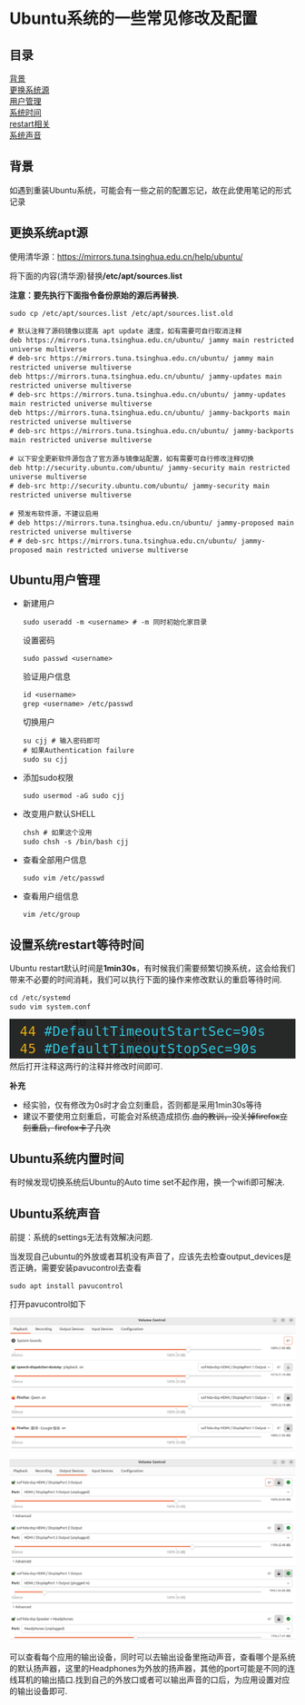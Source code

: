 # Ubuntu系统的一些常见修改及配置

## 目录

[背景](#背景)  
[更换系统源](#更换系统apt源)    
[用户管理](#ubuntu用户管理)  
[系统时间](#ubuntu系统内置时间)  
[restart相关](#设置系统restart等待时间)  
[系统声音](#ubuntu系统声音)  

## 背景

如遇到重装Ubuntu系统，可能会有一些之前的配置忘记，故在此使用笔记的形式记录

## 更换系统apt源

使用清华源：https://mirrors.tuna.tsinghua.edu.cn/help/ubuntu/

将下面的内容(清华源)替换<strong>/etc/apt/sources.list</strong>

**注意：要先执行下面指令备份原始的源后再替换.**

```shell
sudo cp /etc/apt/sources.list /etc/apt/sources.list.old 
```

```vim
# 默认注释了源码镜像以提高 apt update 速度，如有需要可自行取消注释
deb https://mirrors.tuna.tsinghua.edu.cn/ubuntu/ jammy main restricted universe multiverse
# deb-src https://mirrors.tuna.tsinghua.edu.cn/ubuntu/ jammy main restricted universe multiverse
deb https://mirrors.tuna.tsinghua.edu.cn/ubuntu/ jammy-updates main restricted universe multiverse
# deb-src https://mirrors.tuna.tsinghua.edu.cn/ubuntu/ jammy-updates main restricted universe multiverse
deb https://mirrors.tuna.tsinghua.edu.cn/ubuntu/ jammy-backports main restricted universe multiverse
# deb-src https://mirrors.tuna.tsinghua.edu.cn/ubuntu/ jammy-backports main restricted universe multiverse

# 以下安全更新软件源包含了官方源与镜像站配置，如有需要可自行修改注释切换
deb http://security.ubuntu.com/ubuntu/ jammy-security main restricted universe multiverse
# deb-src http://security.ubuntu.com/ubuntu/ jammy-security main restricted universe multiverse

# 预发布软件源，不建议启用
# deb https://mirrors.tuna.tsinghua.edu.cn/ubuntu/ jammy-proposed main restricted universe multiverse
# # deb-src https://mirrors.tuna.tsinghua.edu.cn/ubuntu/ jammy-proposed main restricted universe multiverse
```

## Ubuntu用户管理

- 新建用户
  ```shell
  sudo useradd -m <username> # -m 同时初始化家目录
  ```
  设置密码
  ```shell
  sudo passwd <username>
  ```
  验证用户信息
  ```shell
  id <username>
  grep <username> /etc/passwd
  ```
  切换用户
  ```shell
  su cjj # 输入密码即可
  # 如果Authentication failure
  sudo su cjj
  ```

- 添加sudo权限
  ```shell
  sudo usermod -aG sudo cjj
  ```

- 改变用户默认SHELL
  ```shell
  chsh # 如果这个没用
  sudo chsh -s /bin/bash cjj
  ```

- 查看全部用户信息
  ```shell
  sudo vim /etc/passwd
  ```

- 查看用户组信息
  ```shell
  vim /etc/group
  ```

## 设置系统restart等待时间

Ubuntu restart默认时间是**1min30s**，有时候我们需要频繁切换系统，这会给我们带来不必要的时间消耗，我们可以执行下面的操作来修改默认的重启等待时间.

```shell
cd /etc/systemd
sudo vim system.conf
```

![](images/a.png)
然后打开注释这两行的注释并修改时间即可.

**补充**
- 经实验，仅有修改为0s时才会立刻重启，否则都是采用1min30s等待
- 建议不要使用立刻重启，可能会对系统造成损伤.~~血的教训，没关掉firefox立刻重启，firefox卡了几次~~


## Ubuntu系统内置时间

有时候发现切换系统后Ubuntu的Auto time set不起作用，换一个wifi即可解决.

## Ubuntu系统声音

前提：系统的settings无法有效解决问题.

当发现自己ubuntu的外放或者耳机没有声音了，应该先去检查output_devices是否正确，需要安装pavucontrol去查看

```shell
sudo apt install pavucontrol 
```

打开pavucontrol如下

![具体应用的输出设备](images/b.png)
![输出设备设置查看](images/c.png)

可以查看每个应用的输出设备，同时可以去输出设备里拖动声音，查看哪个是系统的默认扬声器，这里的Headphones为外放的扬声器，其他的port可能是不同的连线耳机的输出插口.找到自己的外放口或者可以输出声音的口后，为应用设置对应的输出设备即可.
